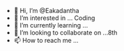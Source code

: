 - 👋 Hi, I’m @Eakadantha
- 👀 I’m interested in ... Coding
- 🌱 I’m currently learning ...
- 💞️ I’m looking to collaborate on ...8th
- 📫 How to reach me ...

<!---
Eakadantha/Eakadantha is a ✨ special ✨ repository because its `README.md` (this file) appears on your GitHub profile.
You can click the Preview link to take a look at your changes.
--->
